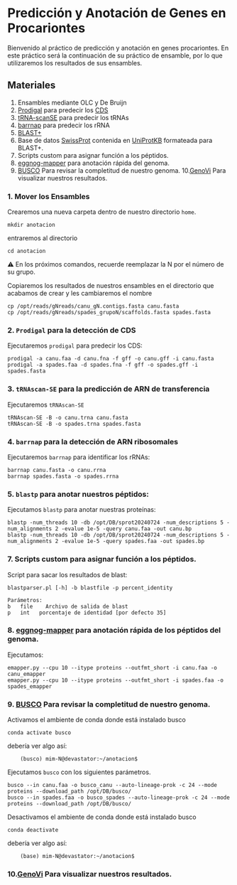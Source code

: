 # Predicción y Anotación de Genes en Procariontes

Bienvenido al práctico de predicción y anotación en genes procariontes. 
En este práctico será la continuación de su práctico de ensamble, 
por lo que utilizaremos los resultados de sus ensambles.

## Materiales

1. Ensambles mediante OLC y De Bruijn
2. [Prodigal](https://github.com/hyattpd/prodigal/wiki) para predecir los [CDS](https://www.uniprot.org/help/cds_protein_definition)
3. [tRNA-scanSE](https://www.ncbi.nlm.nih.gov/pmc/articles/PMC6768409/) para predecir los tRNAs
4. [barrnap](https://github.com/tseemann/barrnap) para predecir los rRNA
5. [BLAST+](https://www.ncbi.nlm.nih.gov/books/NBK279690/)
6. Base de datos [SwissProt](https://www.expasy.org/resources/uniprotkb-swiss-prot) contenida en [UniProtKB](https://www.uniprot.org/) formateada para BLAST+.
7. Scripts custom para asignar función a los péptidos.
8. [eggnog-mapper](https://github.com/eggnogdb/eggnog-mapper) para anotación rápida del genoma.
9. [BUSCO](https://busco.ezlab.org/busco_userguide.html) Para revisar la completitud de nuestro genoma.
10.[GenoVi](https://github.com/robotoD/GenoVi) Para visualizar nuestros resultados.
  
   
### 1. Mover los Ensambles

Crearemos una nueva carpeta dentro de nuestro directorio `home`.

    mkdir anotacion
    
entraremos al directorio

    cd anotacion

:warning: En los próximos comandos, recuerde reemplazar la N por el número de su grupo.


Copiaremos los resultados de nuestros ensambles en el directorio que acabamos de crear y les cambiaremos el nombre
    
    cp /opt/reads/gNreads/canu_gN.contigs.fasta canu.fasta
    cp /opt/reads/gNreads/spades_grupoN/scaffolds.fasta spades.fasta

### 2. `Prodigal` para la detección de CDS

Ejecutaremos `prodigal` para predecir los CDS:

    prodigal -a canu.faa -d canu.fna -f gff -o canu.gff -i canu.fasta
    prodigal -a spades.faa -d spades.fna -f gff -o spades.gff -i spades.fasta

### 3. `tRNAscan-SE` para la predicción de ARN de transferencia
  
Ejecutaremos `tRNAscan-SE`

    tRNAscan-SE -B -o canu.trna canu.fasta
    tRNAscan-SE -B -o spades.trna spades.fasta

### 4. `barrnap` para la detección de ARN ribosomales

Ejecutaremos `barrnap` para identificar los rRNAs:
  
    barrnap canu.fasta -o canu.rrna
    barrnap spades.fasta -o spades.rrna
### 5. `blastp` para anotar nuestros péptidos:

Ejecutamos `blastp` para anotar nuestras proteínas:

    blastp -num_threads 10 -db /opt/DB/sprot20240724 -num_descriptions 5 -num_alignments 2 -evalue 1e-5 -query canu.faa -out canu.bp
    blastp -num_threads 10 -db /opt/DB/sprot20240724 -num_descriptions 5 -num_alignments 2 -evalue 1e-5 -query spades.faa -out spades.bp
    
### 7. Scripts custom para asignar función a los péptidos.

Script para sacar los resultados de blast:

    blastparser.pl [-h] -b blastfile -p percent_identity  
    
    Parámetros:
    b	file	Archivo de salida de blast
    p	int   porcentaje de identidad [por defecto 35]


### 8. [eggnog-mapper](https://github.com/eggnogdb/eggnog-mapper) para anotación rápida de los péptidos del genoma.

Ejecutamos:

    emapper.py --cpu 10 --itype proteins --outfmt_short -i canu.faa -o canu_emapper
    emapper.py --cpu 10 --itype proteins --outfmt_short -i spades.faa -o spades_emapper

    
### 9. [BUSCO](https://busco.ezlab.org/busco_userguide.html) Para revisar la completitud de nuestro genoma.

Activamos el ambiente de conda donde está instalado busco

    conda activate busco

debería ver algo así: 
```console
    (busco) mim-N@devastator:~/anotacion$
```
Ejecutamos `busco` con los siguientes parámetros.

    busco --in canu.faa -o busco_canu --auto-lineage-prok -c 24 --mode proteins --download_path /opt/DB/busco/
    busco --in spades.faa -o busco_spades --auto-lineage-prok -c 24 --mode proteins --download_path /opt/DB/busco/

Desactivamos el ambiente de conda donde está instalado busco

    conda deactivate

debería ver algo así: 
```console
    (base) mim-N@devastator:~/anotacion$
```


### 10.[GenoVi](https://github.com/robotoD/GenoVi) Para visualizar nuestros resultados.

    
